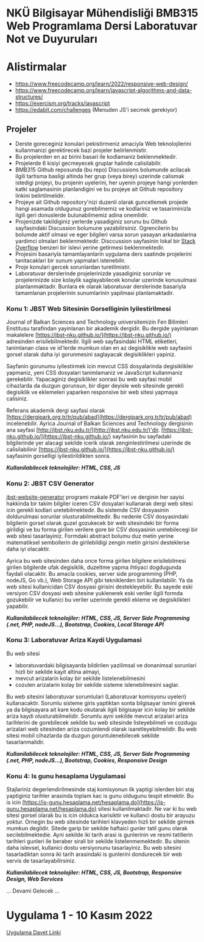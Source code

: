 # NKÜ Bilgisayar Mühendisliği BMB315 Web Programlama Dersi Laboratuvar Not ve Duyuruları

# Alistirmalar

* https://www.freecodecamp.org/learn/2022/responsive-web-design/
* https://www.freecodecamp.org/learn/javascript-algorithms-and-data-structures/
* https://exercism.org/tracks/javascript
* https://edabit.com/challenges (Menuden JS'i secmek gerekiyor)

## Projeler

* Derste goreceginiz konulari pekistirmeniz 
amaciyla Web teknolojilerini kullanmanizi gerektirecek 
bazi projeler belirlenmistir. 
* Bu projelerden en az birini basari ile kodlamaniz beklenmektedir.
* Projelerde 6 kisiyi gecmeyecek gruplar halinde calisilabilir.
* BMB315 Github reposunda (bu repo) Discussions bolumunde 
acilacak ilgili tartisma basligi altinda her grup (veya birey)
uzerinde calismak istedigi projeyi, bu projenin uyelerini, 
her uyenin projeye hangi yonlerden katki saglamasinin planlandigini 
ve bu projeye ait Github repository linkini belirtilmelidir.
* Projeye ait Github repository'nizi duzenli olarak guncellemek 
projede hangi asamada oldugunuz gorebilmemiz ve kodlariniz ve 
tasariminizla ilgili geri donuslerde bulunabilmemiz adina onemlidir. 
* Projenizde takildiginiz yerlerde yasadiginiz sorunu bu Github
sayfasindaki Discussion bolumune yazabilirsiniz. Ogrencilerin
bu bolumde aktif olmasi ve eger bilgileri varsa sorun yasayan
arkadaslarina yardimci olmalari beklenmektedir. 
Disccussion sayfasinin lokal bir 
[Stack Overflow](https://stackoverflow.com/) benzeri bir islevi 
yerine getirmesi beklenmektedir.
* Projesini basariyla tamamlayanlarin uygulama 
ders saatinde projelerini tanitacaklari bir sunum yapmalari istenebilir.
* Proje konulari gercek sorunlardan turetilmistir.
* Laboratuvar derslerinde projelerinizde yasadiginiz sorunlar ve projelerinizde size kolaylik saglayabilecek konular uzerinde konusulmasi planlanmaktadir. Bunlara ek olarak laboratuvar derslerinde basariyla tamamlanan projelerinin sunumlarinin yapilmasi planlamaktadir.

### Konu 1: JBST Web Sitesinin Gorselliginin Iyilestirilmesi

Journal of Balkan Sciences and Technology universitemizin Fen Bilimleri
Enstitusu tarafindan yayinlanan bir akademik dergidir. Bu dergide 
yayinlanan makalelere [https://jbst-nku.github.io/](https://jbst-nku.github.io/)
adresinden erisilebilmektedir. Ilgili web sayfasindaki HTML etiketleri,
tanimlanan class ve id'lerde mumkun olan en az degisiklikle web sayfasini
gorsel olarak daha iyi gorunmesini saglayacak degisiklikleri yapiniz.

Sayfanin gorunumu iyilestirmek icin mevcut CSS dosyalarinda degisiklikler yapmaniz,
yeni CSS dosyalari tanimlamaniz ve JavaScript kullanmaniz gerekebilir.
Yapacaginiz degisiklikler sonrasi bu web sayfasi mobil cihazlarda da duzgun
gorunsun, bir diger deyisle web sitesinde gerekli degisiklik ve eklemeleri yaparken
responsive bir web sitesi yapmaya calisiniz.

Referans akademik dergi sayfasi olarak 
[https://dergipark.org.tr/tr/pub/abad](https://dergipark.org.tr/tr/pub/abad)
incelenebilir. Ayrica Journal of Balkan Sciences and Technology dergisinin
ana sayfasi [http://jbst.nku.edu.tr/](http://jbst.nku.edu.tr/)'dir.
[https://jbst-nku.github.io/](https://jbst-nku.github.io/) sayfasinin
bu sayfadaki bilgilerinde yer alacagi sekilde icerik olarak zenginlestirilmesi 
uzerinde de calisilabilinir [https://jbst-nku.github.io/](https://jbst-nku.github.io/)
sayfasinin gorselligi iyilestirildikten sonra. 

***Kullanilabilecek teknolojiler: HTML, CSS, JS***

### Konu 2: JBST CSV Generator

[jbst-website-generator](https://github.com/jbst-nku/jbst-website-generator) programi makale PDF'leri ve derginin 
her sayisi hakkinda bir takim bilgiler iceren CSV dosyalari kullanarak dergi web sitesi icin gerekli kodlari 
uretebilmektedir. 
Bu sistemde CSV dosyasinin doldurulmasi sorunlar olusturabilmektedir. Bu nedenle CSV dosyasindaki bilgilerin 
gorsel olarak guzel gozukecek bir web sitesindeki bir forma girildigi ve bu forma girilen verilere gore bir CSV dosyasinin
uretebilecegi bir web sitesi tasarlayiniz. Formdaki abstract bolumu duz metin yerine matematiksel sembollerin de 
girilebildigi zengin metin girisini desteklerse daha iyi olacaktir.

Ayrica bu web sitesinden daha once forma girilen bilgilere erisilebilmesi girilen bilgilerde ufak degisiklik, duzeltme 
yapma ihtiyaci dogdugunda faydali olacaktir. Bu amacla cookies, server side programming (PHP, nodeJS, Go vb.),
Web Storage API gibi tekniklerden biri kullanilabilir. Ya da web sitesi kullanicidan CSV dosyasi girisini destekleyebilir.
Bu sayede eski versiyon CSV dosyasi web sitesine yuklenerek eski veriler ilgili formda gozukebilir ve kullanici bu veriler
uzerinde gerekli ekleme ve degisiklikleri yapabilir. 

***Kullanilabilecek teknolojiler: HTML, CSS, JS, Server Side Programming (.net, PHP, nodeJS...), Bootstrap, Cookies, Local Storage API***

### Konu 3: Laboratuvar Ariza Kaydi Uygulamasi

Bu web sitesi
* laboratuvardaki bilgisayarda bildirilen yazilimsal ve donanimsal sorunlari hizli bir sekilde kayit altina 
almayi, 
* mevcut arizalarin kolay bir sekilde listelenebilmesini
* cozulen arizalarin kolay bir sekilde sisteme islenebilmesini
saglar. 

Bu web sitesini laboratuvar sorumlulari (Laboratuvar komisyonu uyeleri) kullanacaktir. Sorumlu sisteme giris yaptiktan sonta
bilgisayar ismini girerek ya da bilgisayara ait kare kodu okutarak ilgili bilgisayar icin kolay bir sekilde ariza kaydi 
olusturabilmelidir. Sorumlu ayni sekilde mevcut arizalari ariza tarihlerini de gorebilecek sekilde bu web sitesinde 
listeyebilmeli ve cozdugu arizalari web sitesinden ariza cozumlendi olarak isaretleyebilmelidir. Bu web sitesi mobil 
cihazlarda da duzgun goruntulenebilecek sekilde tasarlanmalidir. 

***Kullanilabilecek teknolojiler: HTML, CSS, JS, Server Side Programming (.net, PHP, nodeJS...), Bootstrap, Cookies, Responsive Design***

### Konu 4: Is gunu hesaplama Uygulamasi

Stajlariniz degerlendirilmesinde staj komisyonun ilk yaptigi islerden biri staj yaptiginiz tarihler arasinda toplam kac
is gunu oldugunu tespit etmektir. Bu is icin [https://is-gunu.hesaplama.net/hesaplama.do](https://is-gunu.hesaplama.net/hesaplama.do)
sitesi kullanilmaktadir. Ne var ki bu web sitesi gorsel olarak bu is icin oldukca karisiktir ve kullanci dostu bir arayuzu yoktur. 
Ornegin bu web sitesinde tarihleri klavyeden hizli bir sekilde girmek mumkun degildir. Sitede garip bir sekilde
haftaici gunler tatil gunu olarak secilebilmektedie. Ayni sekilde iki tarih arasi is gunlerinin ve resmi tatillerin 
tarihleri gunleri ile beraber sirali bir sekilde listelenmemektedir. Bu sitenin daha islevsel, kullanici dostu versiyonunu
tasarlayiniz. Bu web sitesini tasarladiktan sonra iki tarih arasindaki is gunlerini dondurecek bir web servis de tasarlayabilirsiniz. 

***Kullanilabilecek teknolojiler: HTML, CSS, JS, Bootstrap, Responsive Design, Web Services***

... Devami Gelecek ...

# Uygulama 1 - 10 Kasım 2022

[Uygulama Davet Linki](https://classroom.github.com/a/ptF9tkpu)
